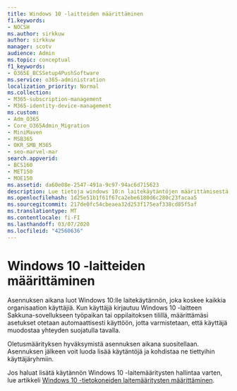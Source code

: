 ```yaml
---
title: Windows 10 -laitteiden määrittäminen
f1.keywords:
- NOCSH
ms.author: sirkkuw
author: sirkkuw
manager: scotv
audience: Admin
ms.topic: conceptual
f1_keywords:
- O365E_BCSSetup4PushSoftware
ms.service: o365-administration
localization_priority: Normal
ms.collection:
- M365-subscription-management
- M365-identity-device-management
ms.custom:
- Adm_O365
- Core_O365Admin_Migration
- MiniMaven
- MSB365
- OKR_SMB_M365
- seo-marvel-mar
search.appverid:
- BCS160
- MET150
- MOE150
ms.assetid: da60e08e-2547-491a-9c97-94ac6d715623
description: Lue tietoja windows 10:n laitekäytäntöjen määrittämisestä, jotka koskevat kaikkia organisaatiosi käyttäjiä, ja varmistamaan, että he muodostavat yhteyden suojatulla tavalla.
ms.openlocfilehash: 1d25e51b1f61f67ca2ebe6180d6c280c23facaa5
ms.sourcegitcommit: 217de0fc54cbeaea32d253f175eaf338cd85f5af
ms.translationtype: MT
ms.contentlocale: fi-FI
ms.lasthandoff: 03/07/2020
ms.locfileid: "42560636"
---
```

# <a name="configure-windows-10-devices"></a>Windows 10 -laitteiden määrittäminen

Asennuksen aikana luot Windows 10:lle laitekäytännön, joka koskee kaikkia organisaation käyttäjiä. Kun käyttäjä kirjautuu Windows 10 -laitteen Sakkuna-sovellukseen työpaikan tai oppilaitoksen tilillä, määrittämäsi asetukset otetaan automaattisesti käyttöön, jotta varmistetaan, että käyttäjä muodostaa yhteyden suojatulla tavalla.
  
Oletusmäärityksen hyväksymistä asennuksen aikana suositellaan. Asennuksen jälkeen voit luoda lisää käytäntöjä ja kohdistaa ne tiettyihin käyttäjäryhmiin.
  
Jos haluat lisätä käytännön Windows 10 -laitemääritysten hallintaa varten, lue artikkeli [Windows 10 -tietokoneiden laitemääritysten määrittäminen](protection-settings-for-windows-10-pcs.md).
  

